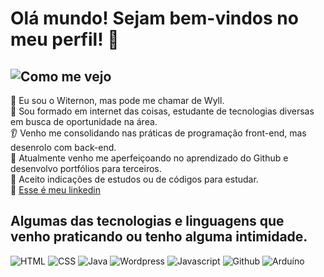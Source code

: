 # Olá mundo! Sejam bem-vindos no meu perfil! 👋
![Como me vejo](https://media0.giphy.com/media/v1.Y2lkPTc5MGI3NjExdDZpMThteG1pdDJ4cmZiNWd3ZzRxcmJkN3QxMDI3Mmk4N21sYWNydyZlcD12MV9pbnRlcm5hbF9naWZfYnlfaWQmY3Q9Zw/qgQUggAC3Pfv687qPC/giphy.gif)
------------
:eyes: Eu sou o Witernon, mas pode me chamar de Wyll.<br>
:speech_balloon: Sou formado em internet das coisas, estudante de tecnologias diversas em busca de oportunidade na área.<br>
:ear: Venho me consolidando nas práticas de programação front-end, mas desenrolo com back-end.<br>
:running: Atualmente venho me aperfeiçoando no aprendizado do Github e desenvolvo portfólios para terceiros.<br>
:cop: Aceito indicações de estudos ou de códigos para estudar.<br>
:star2: [Esse é meu linkedin](www.linkedin.com/in/wyll-melo-b5469a280)

## Algumas das tecnologias e linguagens que venho praticando ou tenho alguma intimidade.
![HTML](https://icongr.am/devicon/html5-original.svg?size=100&color=currentColor)
![CSS](https://icongr.am/devicon/css3-original.svg?size=100&color=currentColor)
![Java](https://icongr.am/devicon/java-original-wordmark.svg?size=100&color=currentColor)
![Wordpress](https://icongr.am/devicon/wordpress-original.svg?size=100&color=currentColor)
![Javascript](https://icongr.am/devicon/javascript-original.svg?size=100&color=currentColor)
![Github](https://icongr.am/devicon/git-original.svg?size=100&color=currentColor)
![Arduíno](https://icongr.am/simple/arduino.svg?size=100&color=currentColor&colored=false)


<!--
**Witernon/Witernon** is a ✨ _special_ ✨ repository because its `README.md` (this file) appears on your GitHub profile.

Here are some ideas to get you started:

- 🔭 I’m currently working on ...
- 🌱 I’m currently learning ...
- 👯 I’m looking to collaborate on ...
- 🤔 I’m looking for help with ...
- 💬 Ask me about ...
- 📫 How to reach me: ...
- 😄 Pronouns: ...
- ⚡ Fun fact: ...
-->
